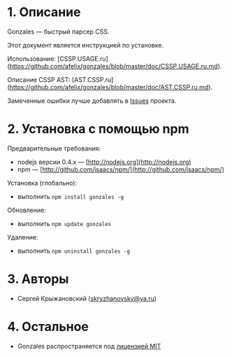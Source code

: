 # 1. Описание

Gonzales — быстрый парсер CSS.

Этот документ является инструкцией по установке.

Использование: [CSSP.USAGE.ru] (https://github.com/afelix/gonzales/blob/master/doc/CSSP.USAGE.ru.md).

Описание CSSP AST: [AST.CSSP.ru] (https://github.com/afelix/gonzales/blob/master/doc/AST.CSSP.ru.md).

Замеченные ошибки лучше добавлять в [Issues](https://github.com/css/gonzales/issues) проекта.

# 2. Установка с помощью npm

Предварительные требования:

* nodejs версии 0.4.x&nbsp;— [http://nodejs.org](http://nodejs.org)
* npm&nbsp;— [http://github.com/isaacs/npm/](http://github.com/isaacs/npm/)

Установка (глобально):

* выполнить `npm install gonzales -g`

Обновление:

* выполнить `npm update gonzales`

Удаление:

* выполнить `npm uninstall gonzales -g`

# 3. Авторы

* Сергей Крыжановский (<skryzhanovsky@ya.ru>)

# 4. Остальное

* Gonzales распространяется под [лицензией MIT](https://github.com/css/gonzales/blob/master/MIT-LICENSE.txt)
